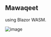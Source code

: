 ## Mawaqeet 
using Blazor WASM.

![image](https://github.com/user-attachments/assets/295b6c15-17cf-4115-923b-764efd0800ad)

